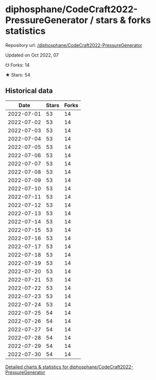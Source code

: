 # diphosphane/CodeCraft2022-PressureGenerator / stars & forks statistics

Repository url: [/diphosphane/CodeCraft2022-PressureGenerator](https://github.com/diphosphane/CodeCraft2022-PressureGenerator)

Updated on Oct 2022, 07

☋ Forks: 14

★ Stars: 54

## Historical data
| Date | Stars | Forks |
|------|-------|-------|
| 2022-07-01 | 53 | 14 | 
| 2022-07-02 | 53 | 14 | 
| 2022-07-03 | 53 | 14 | 
| 2022-07-04 | 53 | 14 | 
| 2022-07-05 | 53 | 14 | 
| 2022-07-06 | 53 | 14 | 
| 2022-07-07 | 53 | 14 | 
| 2022-07-08 | 53 | 14 | 
| 2022-07-09 | 53 | 14 | 
| 2022-07-10 | 53 | 14 | 
| 2022-07-11 | 53 | 14 | 
| 2022-07-12 | 53 | 14 | 
| 2022-07-13 | 53 | 14 | 
| 2022-07-14 | 53 | 14 | 
| 2022-07-15 | 53 | 14 | 
| 2022-07-16 | 53 | 14 | 
| 2022-07-17 | 53 | 14 | 
| 2022-07-18 | 53 | 14 | 
| 2022-07-19 | 53 | 14 | 
| 2022-07-20 | 53 | 14 | 
| 2022-07-21 | 53 | 14 | 
| 2022-07-22 | 53 | 14 | 
| 2022-07-23 | 53 | 14 | 
| 2022-07-24 | 53 | 14 | 
| 2022-07-25 | 54 | 14 | 
| 2022-07-26 | 54 | 14 | 
| 2022-07-27 | 54 | 14 | 
| 2022-07-28 | 54 | 14 | 
| 2022-07-29 | 54 | 14 | 
| 2022-07-30 | 54 | 14 | 


[Detailed charts & statistics for diphosphane/CodeCraft2022-PressureGenerator](https://reviewgithub.com/rep/diphosphane/CodeCraft2022-PressureGenerator)
